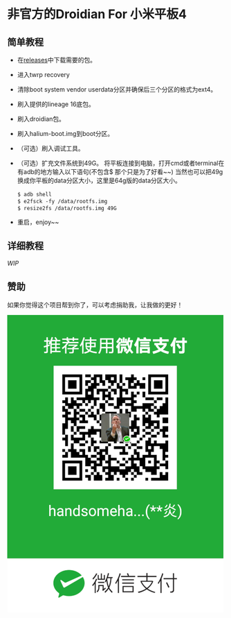 # 非官方的Droidian For 小米平板4


## 简单教程

* 在[releases](https://github.com/ubuntu-touch-clover/Droidian-Clover/releases)中下载需要的包。

* 进入twrp recovery

* 清除boot system vendor userdata分区并确保后三个分区的格式为ext4。

* 刷入提供的lineage 16底包。

* 刷入droidian包。

* 刷入halium-boot.img到boot分区。

* （可选）刷入调试工具。

* （可选）扩充文件系统到49G。
     将平板连接到电脑，打开cmd或者terminal在有adb的地方输入以下语句(不包含$ 那个只是为了好看~~)
     当然也可以把49g换成你平板的data分区大小，这里是64g版的data分区大小。
     
     ```shell
     $ adb shell
     $ e2fsck -fy /data/rootfs.img
     $ resize2fs /data/rootfs.img 49G
     
* 重启，enjoy~~

## 详细教程

*WIP*

## 赞助
   如果你觉得这个项目帮到你了，可以考虑捐助我，让我做的更好！

![oh yeah](img.png)

